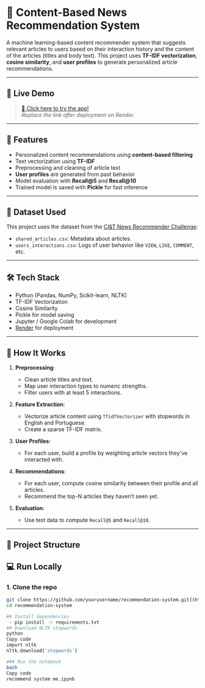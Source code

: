 # 🧠 Content-Based News Recommendation System

A machine learning-based content recommender system that suggests relevant articles to users based on their interaction history and the content of the articles (titles and body text). This project uses **TF-IDF vectorization**, **cosine similarity**, and **user profiles** to generate personalized article recommendations.

---

## 🚀 Live Demo
> [🔗 Click here to try the app!](https://your-render-link.onrender.com)  
*Replace the link after deployment on Render.*

---

## 📌 Features

- Personalized content recommendations using **content-based filtering**
- Text vectorization using **TF-IDF**
- Preprocessing and cleaning of article text
- **User profiles** are generated from past behavior
- Model evaluation with **Recall@5** and **Recall@10**
- Trained model is saved with **Pickle** for fast inference

---

## 🧾 Dataset Used

This project uses the dataset from the [CI&T News Recommender Challenge](https://www.kaggle.com/c/news-recommendation-challenge):

- `shared_articles.csv`: Metadata about articles.
- `users_interactions.csv`: Logs of user behavior like `VIEW`, `LIKE`, `COMMENT`, etc.

---

## 🛠️ Tech Stack

- Python (Pandas, NumPy, Scikit-learn, NLTK)
- TF-IDF Vectorization
- Cosine Similarity
- Pickle for model saving
- Jupyter / Google Colab for development
- [Render](https://render.com) for deployment

---

## 🧮 How It Works

1. **Preprocessing**:
   - Clean article titles and text.
   - Map user interaction types to numeric strengths.
   - Filter users with at least 5 interactions.

2. **Feature Extraction**:
   - Vectorize article content using `TfidfVectorizer` with stopwords in English and Portuguese.
   - Create a sparse TF-IDF matrix.

3. **User Profiles**:
   - For each user, build a profile by weighting article vectors they've interacted with.

4. **Recommendations**:
   - For each user, compute cosine similarity between their profile and all articles.
   - Recommend the top-N articles they haven’t seen yet.

5. **Evaluation**:
   - Use test data to compute `Recall@5` and `Recall@10`.

---

## 📂 Project Structure
## 💻 Run Locally

### 1. Clone the repo

```bash
git clone https://github.com/yourusername/recommendation-system.git](https://github.com/MahmoudAttia111/ML-Recommendation-System)
cd recommendation-system

## Install dependencies
 - pip install -r requirements.txt
## Download NLTK stopwords
python
Copy code
import nltk
nltk.download('stopwords')

### Run the notebook
bash
Copy code
recommend system me.ipynb




